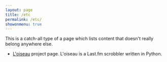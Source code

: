 ```yaml
---
layout: page
title: /etc
permalink: /etc/
showonmenu: true
---
```


This is a catch-all type of a page which lists content that doesn't really belong anywhere else.

* [L'oiseau][oiseau] project page. L'oiseau is a Last.fm scrobbler written in Python.

[oiseau]: https://bozbalci.github.io/oiseau

